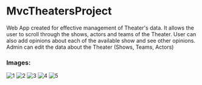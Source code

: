 # MvcTheatersProject
Web App created for effective management of Theater's data.
It allows the user to scroll through the shows, actors and teams of the Theater.
User can also add opinions about each of the available show and see other opinions.
Admin can edit the data about the Theater (Shows, Teams, Actors)
### Images:
![1](https://github.com/KrzysztofGG/MvcTheatersProject/assets/92337030/49a433ee-eda7-4113-b442-188c739eeb72)
![2](https://github.com/KrzysztofGG/MvcTheatersProject/assets/92337030/8bb6b8d0-8092-42e7-86d5-2d3ea1d90114)
![3](https://github.com/KrzysztofGG/MvcTheatersProject/assets/92337030/849a8371-e1ca-4fcc-b383-b4ed626dfd91)
![4](https://github.com/KrzysztofGG/MvcTheatersProject/assets/92337030/c4dd5e99-922b-41cb-9147-d473067717d4)
![5](https://github.com/KrzysztofGG/MvcTheatersProject/assets/92337030/4f48a4c5-9e86-4c93-9b6e-def269154449)
